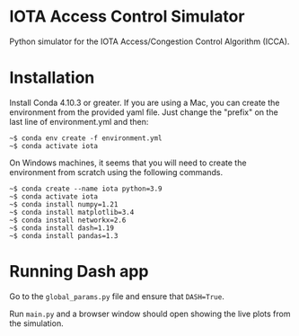 # IOTA Access Control Simulator
Python simulator for the IOTA Access/Congestion Control Algorithm (ICCA).

# Installation
Install Conda 4.10.3 or greater.
If you are using a Mac, you can create the environment from the provided yaml file. Just change the "prefix" on the last line of environment.yml and then:
```console
~$ conda env create -f environment.yml
~$ conda activate iota
```
On Windows machines, it seems that you will need to create the environment from scratch using the following commands.
```console
~$ conda create --name iota python=3.9
~$ conda activate iota
~$ conda install numpy=1.21
~$ conda install matplotlib=3.4
~$ conda install networkx=2.6
~$ conda install dash=1.19
~$ conda install pandas=1.3
```

# Running Dash app
Go to the `global_params.py` file and ensure that `DASH=True`.

Run `main.py` and a browser window should open showing the live plots from the simulation.
